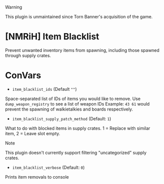 > [!WARNING]
> This plugin is unmaintained since Torn Banner's acquisition of the game.

# [NMRiH] Item Blacklist
Prevent unwanted inventory items from spawning, including those spawned through supply crates.


# ConVars
- `item_blacklist_ids` (Default `""`)

Space-separated list of IDs of items you would like to remove. Use `dump_weapon_registry` to see a list of weapon IDs
Example: `43 61` would prevent the spawning of walkietalkies and boards respectively.

- `item_blacklist_supply_patch_method` (Default: `1`)

What to do with blocked items in supply crates. 1 = Replace with similar item, 2 = Leave slot empty.

> [!NOTE]  
> This plugin doesn't currently support filtering "uncategorized" supply crates.

- `item_blacklist_verbose` (Default: `0`)

Prints item removals to console

